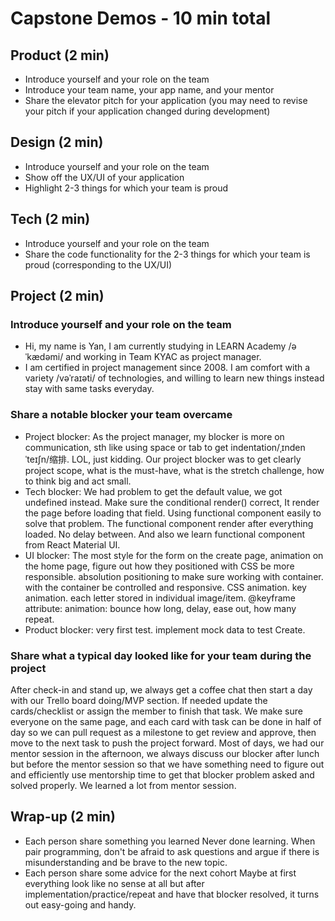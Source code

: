 # Capstone Demos - 10 min total
## Product (2 min)
- Introduce yourself and your role on the team
- Introduce your team name, your app name, and your mentor
- Share the elevator pitch for your application (you may need to revise your pitch if your application changed during development)
## Design (2 min)
- Introduce yourself and your role on the team
- Show off the UX/UI of your application
- Highlight 2-3 things for which your team is proud
## Tech (2 min)
- Introduce yourself and your role on the team
- Share the code functionality for the 2-3 things for which your team is proud (corresponding to the UX/UI)
## Project (2 min)
### Introduce yourself and your role on the team
- Hi, my name is Yan, I am currently studying in LEARN Academy /əˈkædəmi/ and working in Team KYAC as project manager. 
- I am certified in project management since 2008. I am comfort with a variety /vəˈraɪəti/ of technologies, and willing to learn new things instead stay with same tasks everyday.

### Share a notable blocker your team overcame
- Project blocker: As the project manager, my blocker is more on communication, sth like using space or tab to get indentation/ˌɪndenˈteɪʃn/缩排. LOL, just kidding. Our project blocker was to get clearly project scope, what is the must-have, what is the stretch challenge, how to  think big and act small. 
- Tech blocker: We had problem to get the default value, we got undefined instead. Make sure the conditional render() correct, It render the page before loading that field. Using functional component easily to solve that problem. The functional component render after everything loaded. No delay between. And also we learn functional component from React Material UI. 
- UI blocker: The most style for the form on the create page, animation on the home page, figure out how they positioned with CSS be more responsible. absolution positioning to make sure working with container. with the container be controlled and responsive. CSS animation. key animation. each letter stored in individual image/item. @keyframe attribute: animation: bounce how long, delay, ease out, how many repeat.
- Product blocker: very first test. implement mock data to test Create. 

### Share what a typical day looked like for your team during the project
After check-in and stand up, we always get a coffee chat then start a day with our Trello board doing/MVP section. If needed update the cards/checklist or assign the member to finish that task. We make sure everyone on the same page, and each card with task can be done in half of day so we can pull request as a milestone to get review and approve, then move to the next task to push the project forward. Most of days, we had our mentor session in the afternoon, we always discuss our blocker after lunch but before the mentor session so that we have something need to figure out and efficiently use mentorship time to get that blocker problem asked and solved properly. We learned a lot from mentor session.   
## Wrap-up (2 min)
- Each person share something you learned
Never done learning. When pair programming, don't be afraid to ask questions and argue if there is misunderstanding and be brave to the new topic. 
- Each person share some advice for the next cohort
Maybe at first everything look like no sense at all but after implementation/practice/repeat and have that blocker resolved, it turns out easy-going and handy. 
